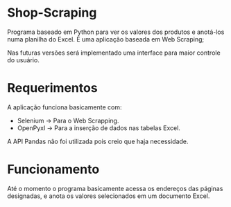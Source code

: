 # Shop-Scraping

Programa baseado em Python para ver os valores dos produtos e anotá-los numa planilha do Excel.
É uma aplicação baseada em Web Scraping;

Nas futuras versões será implementado uma interface para maior controle do usuário.

# Requerimentos

A aplicação funciona basicamente com: 

- Selenium -> Para o Web Scrapping.
- OpenPyxl -> Para a inserção de dados nas tabelas Excel.

A API Pandas não foi utilizada pois creio que haja necessidade.

# Funcionamento

Até o momento o programa basicamente acessa os endereços das páginas designadas, e anota os valores selecionados em um documento Excel.
